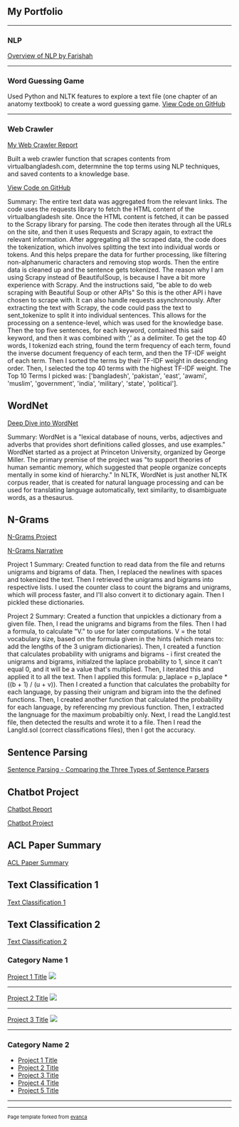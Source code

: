 ## My Portfolio

---

### NLP
[Overview of NLP by Farishah](https://farishah.github.io/CS6301-NLP/Overview%20of%20NLP.pdf)

---

### Word Guessing Game
Used Python and NLTK features to explore a text file (one chapter of an anatomy textbook) to create a word guessing game.
<a href="https://github.com/farishah/CS6301-NLP/tree/main/FarishahNahrin_Chapter5">View Code on GitHub</a>

---

### Web Crawler
[My Web Crawler Report](https://farishah.github.io/CS6301-NLP/FarishahNahrin_WebCrawler/Report_FarishahNahrin.pdf)

Built a web crawler function that scrapes contents from virtualbangladesh.com, determnine the top terms using NLP techniques, and saved contents to a knowledge base. 

<a href="https://github.com/farishah/CS6301-NLP/tree/main/FarishahNahrin_WebCrawler">View Code on GitHub</a>

Summary: The entire text data was aggregated from the relevant links. The code uses the requests library to fetch the HTML content of the virtualbangladesh site. Once the HTML content is fetched, it can be passed to the Scrapy library for parsing. The code then iterates through all the URLs on the site, and then it uses Requests and Scrapy again, to extract the relevant information. After aggregating all the scraped data, the code does the tokenization, which involves splitting the text into individual words or tokens. And this helps prepare the data for further processing, like filtering non-alphanumeric characters and removing stop words. Then the entire data is cleaned up and the sentence gets tokenized. The reason why I am using Scrapy instead of BeautifulSoup, is because I have a bit more experience with Scrapy. And the instructions said, "be able to do web  scraping with Beautiful Soup or other APIs" So this is the other API i have chosen to scrape with. It can also handle requests asynchronously. After extracting the text with Scrapy, the code could pass the text to sent_tokenize to split it into individual sentences. This allows for the processing on a sentence-level, which was used for the knowledge base. Then the top five sentences, for each keyword, contained this said keyword, and then it was combined with ‘,’ as a delimiter. To get the top 40 words, I tokenizd each string, found the term frequency of each term, found the inverse document frequency of each term, and then the TF-IDF weight of each term. Then I sorted the terms by their TF-IDF weight in descending order. Then, I selected the top 40 terms with the highest TF-IDF weight. The Top 10 Terms I picked was: ['bangladesh', 'pakistan', 'east', 'awami', 'muslim', 'government', 'india', 'military', 'state', 'political'].

## WordNet
[Deep Dive into WordNet](https://github.com/farishah/CS6301-NLP/blob/main/Farishah_Wordnet.ipynb)

Summary: WordNet is a "lexical database of nouns, verbs, adjectives and adverbs that provides short definitions called glosses, and use examples." WordNet started as a project at Princeton University, organized by George Miller. The primary premise of the project was "to support theories of human semantic memory, which suggested that people organize concepts mentally in some kind of hierarchy." In NLTK, WordNet is just another NLTK corpus reader, that is created for natural language processing and can be used for translating language automatically, text similarity, to disambiguate words, as a thesaurus. 

## N-Grams
[N-Grams Project](https://github.com/farishah/CS6301-NLP/tree/main/Farishah_Ngrams)

[N-Grams Narrative](https://farishah.github.io/CS6301-NLP/Farishah_Ngrams/Farishah_Narrative_Ngrams.pdf)

Project 1 Summary: Created function to read data from the file and returns unigrams and bigrams of data. Then, I replaced the newlines with spaces and tokenized the text. Then I retrieved the unigrams and bigrams into respective lists. I used the counter class to count the bigrams and unigrams, which will process faster, and I'll also convert it to dictionary again. Then I pickled these dictionaries. 

Project 2 Summary: Created a function that unpickles a dictionary from a given file. Then, I read the unigrams and bigrams from the files. Then I had a formula, to calculate "V." to use for later computations. V = the total vocabulary size, based on the formula given in the hints (which means to: add the lengths of the 3 unigram dictionaries). Then, I created a function that calculates probability with unigrams and bigrams - i first created the unigrams and bigrams, initialzed the laplace probability to 1, since it can't equal 0, and it will be a value that's multiplied. Then, I iterated this and applied it to all the text. Then I applied this formula: p_laplace = p_laplace * ((b + 1) / (u + v)). Then I created a function that calculates the probabilty for each language, by passing their unigram and bigram into the the defined functions. Then, I created another function that calculated the probability for each language, by referencing my previous function. Then, I extracted the langnuage for the maximum probabiltiy only. Next, I read the LangId.test file, then detected the results and wrote it to a file. Then I read the LangId.sol (correct classifications files), then I got the accuracy. 

## Sentence Parsing

[Sentence Parsing - Comparing the Three Types of Sentence Parsers](https://farishah.github.io/CS6301-NLP/Farishah_Nahrin_Sentence_Parsing.pdf)

## Chatbot Project

[Chatbot Report](https://farishah.github.io/CS6301-NLP/ChatbotReport_FarishahNahrin.pdf)

[Chatbot Project](https://github.com/farishah/CS6301-NLP/tree/main/FarishahNahrin_ChatBot)

## ACL Paper Summary
[ACL Paper Summary](https://farishah.github.io/CS6301-NLP/Farishah_Nahrin_ACL_Summary.pdf)

## Text Classification 1 
[Text Classification 1](https://github.com/farishah/CS6301-NLP/tree/main/Farishah_Text_Classification_1)

## Text Classification 2
[Text Classification 2](https://github.com/farishah/CS6301-NLP/tree/main/Farishah_Text_Classification_2)


### Category Name 1 

[Project 1 Title](/sample_page)
<img src="images/dummy_thumbnail.jpg?raw=true"/>

---
[Project 2 Title](/pdf/sample_presentation.pdf)
<img src="images/dummy_thumbnail.jpg?raw=true"/>

---
[Project 3 Title](http://example.com/)
<img src="images/dummy_thumbnail.jpg?raw=true"/>

---

### Category Name 2

- [Project 1 Title](http://example.com/)
- [Project 2 Title](http://example.com/)
- [Project 3 Title](http://example.com/)
- [Project 4 Title](http://example.com/)
- [Project 5 Title](http://example.com/)

---




---
<p style="font-size:11px">Page template forked from <a href="https://github.com/evanca/quick-portfolio">evanca</a></p>
<!-- Remove above link if you don't want to attibute -->

